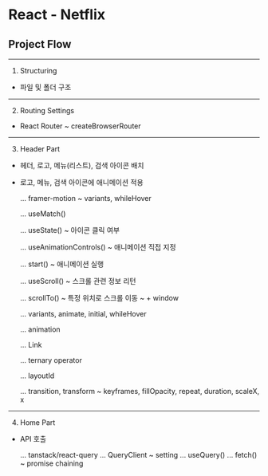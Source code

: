 # React - Netflix

## Project Flow

---

1. Structuring

- 파일 및 폴더 구조

---

2. Routing Settings

- React Router ~ createBrowserRouter

---

3. Header Part

- 헤더, 로고, 메뉴(리스트), 검색 아이콘 배치

- 로고, 메뉴, 검색 아이콘에 애니메이션 적용

  ... framer-motion ~ variants, whileHover

  ... useMatch()

  ... useState() ~ 아이콘 클릭 여부

  ... useAnimationControls() ~ 애니메이션 직접 지정

  ... start() ~ 애니메이션 실행

  ... useScroll() ~ 스크롤 관련 정보 리턴

  ... scrollTo() ~ 특정 위치로 스크롤 이동 ~ + window

  ... variants, animate, initial, whileHover

  ... animation

  ... Link

  ... ternary operator

  ... layoutId

  ... transition, transform ~ keyframes, fillOpacity, repeat, duration, scaleX, x

---

4. Home Part

- API 호출

  ... tanstack/react-query
  ... QueryClient ~ setting
  ... useQuery()
  ... fetch() ~ promise chaining
